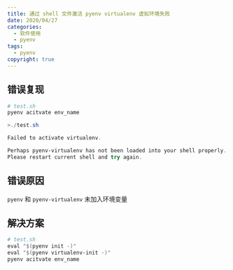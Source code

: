```yaml
---
title: 通过 shell 文件激活 pyenv virtualenv 虚拟环境失败
date: 2020/04/27
categories:
  - 软件使用
  - pyenv
tags:
  - pyenv
copyright: true
---
```


## 错误复现

```powershell
# test.sh
pyenv acitvate env_name
```

```powershell
>./test.sh

Failed to activate virtualenv.

Perhaps pyenv-virtualenv has not been loaded into your shell properly.
Please restart current shell and try again.
```

## 错误原因

`pyenv` 和 `pyenv-virtualenv` 未加入环境变量

## 解决方案

```powershell
# test.sh
eval "$(pyenv init -)"
eval "$(pyenv virtualenv-init -)"
pyenv acitvate env_name
```